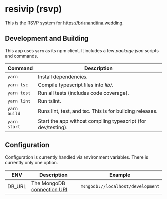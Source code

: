 # resivip (rsvp)

This is the RSVP system for https://brianandtina.wedding.


## Development and Building

This app uses `yarn` as its npm client. It includes a few _package.json_ scripts and commands.

Command|Description
-------|-----------
`yarn` | Install dependencies.
`yarn tsc` | Compile typescript files into _lib/_.
`yarn test` | Run all tests (includes code coverage).
`yarn lint` | Run tslint.
`yarn build` | Runs lint, test, and tsc. This is for building releases.
`yarn start` | Start the app without compiling typescript (for dev/testing).


## Configuration

Configuration is currently handled via environment variables. There is currently only one option.

ENV | Description | Example
----|-------------|--------
DB_URL | The MongoDB [connection URI](https://docs.mongodb.com/manual/reference/connection-string/). | `mongodb://localhost/development`
